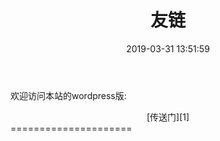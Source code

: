 ﻿---
title: 友链
date: 2019-03-31 13:51:59
---
欢迎访问本站的wordpress版:

<center>[传送门][1]</center>
=====================

  [1]: https://sldark.xyz